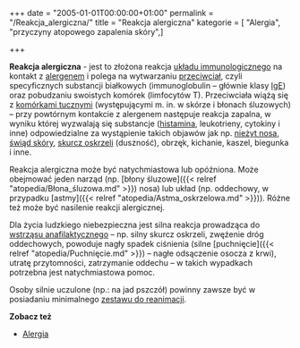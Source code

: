 +++
date = "2005-01-01T00:00:00+01:00"
permalink = "/Reakcja_alergiczna/"
title = "Reakcja alergiczna"
kategorie = [ "Alergia", "przyczyny atopowego zapalenia skóry",]

+++

**Reakcja alergiczna** - jest to złożona reakcja [układu immunologicznego](/atopedia/Układ_immunologiczny) na kontakt z [alergenem](/atopedia/Alergen) i polega na wytwarzaniu [przeciwciał](/atopedia/Przeciwciało), czyli specyficznych substancji białkowych (immunoglobulin – głównie klasy [IgE](/atopedia/IgE)) oraz pobudzaniu swoistych komórek (limfocytów T). Przeciwciała wiążą się z [komórkami tucznymi](/atopedia/Komórki_tuczne) (występującymi m. in. w skórze i błonach śluzowych) – przy powtórnym kontakcie z alergenem następuje reakcja zapalna, w wyniku której wyzwalają się substancje ([histamina](/atopedia/Histamina), leukotrieny, cytokiny i inne) odpowiedzialne za wystąpienie takich objawów jak np. [nieżyt nosa](/atopedia/Alergiczny_nieżyt_nosa), [świąd skóry](/atopedia/Świąd), [skurcz oskrzeli](/atopedia/Astma_oskrzelowa) (duszność), obrzęk, kichanie, kaszel, biegunka i inne.

Reakcja alergiczna może być natychmiastowa lub opóźniona. Może obejmować jeden narząd (np. [błony śluzowe]({{< relref "atopedia/Błona_śluzowa.md" >}}) nosa) lub układ (np. oddechowy, w przypadku [astmy]({{< relref "atopedia/Astma_oskrzelowa.md" >}})). Różne też może być nasilenie reakcji alergicznej.

Dla życia ludzkiego niebezpieczna jest silna reakcja prowadząca do [wstrząsu anafilaktycznego](/atopedia/Wstrząs_anafilaktyczny) – np. silny skurcz oskrzeli, zwężenie dróg oddechowych, powoduje nagły spadek ciśnienia (silne [puchnięcie]({{< relref "atopedia/Puchnięcie.md" >}}) – nagłe odsączenie osocza z krwi), utratę przytomności, zatrzymanie oddechu – w takich wypadkach potrzebna jest natychmiastowa pomoc.

Osoby silnie uczulone (np.: na jad pszczół) powinny zawsze być w posiadaniu minimalnego [zestawu do reanimacji](/atopedia/Zestaw_do_reanimacji).

**Zobacz też**

-   [Alergia](/atopedia/Alergia)
